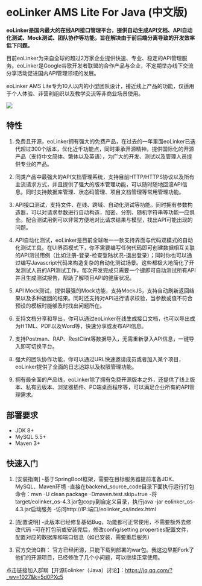 # eoLinker AMS Lite For Java (中文版)

**eoLinker是国内最大的在线API接口管理平台，提供自动生成API文档、API自动化测试、Mock测试、团队协作等功能，旨在解决由于前后端分离导致的开发效率低下问题。**

目前eoLinker为来自全球的超过2万家企业提供快速、专业、稳定的API管理服务。eoLinker是Google谷歌开发者联盟的合作产品与企业，不定期举办线下交流分享活动促进国内API管理领域的发展。

eoLinker AMS Lite专为10人以内的小型团队设计，接近线上产品的功能，仅适用于个人体验、非营利组织以及教学交流等非商业场景使用。

![](http://data.eolinker.com/course/h4MXWsV99209a9cf4645c7d259d0562acba3c9f746a67b0)

## 特性

1. 免费且开源，eoLinker拥有强大的免费产品，在过去的一年里面eoLinker已迭代超过300个版本，优化近千功能点，同时秉承开源精神，提供国际化的开源产品（支持中文简体、繁体以及英语），为广大的开发、测试以及管理人员提供专业的产品。

2. 同类产品中最强大的API文档管理系统，支持目前HTTP/HTTPS协议以及所有主流请求方式，并且提供了强大的版本管理功能，可以随时随地回滚API信息。同时支持数据库管理、状态码管理、项目文档管理等常用管理功能。

3. API接口测试，支持文件、在线、跨域、自动化测试等功能。同时拥有参数构造器，可以对请求参数进行自动构造，加密、分割、随机字符串等功能一应俱全。配合测试用例可以非常方便地对比请求结果与模型，找出API可能出现的问题。

4. API自动化测试，eoLinker是目前全球唯一一款支持界面与代码双模式的自动化测试工具。在UI界面模式下，你不需要编写任何代码即可创建数据相互关联的API测试用例（比如注册-登录-检查登陆状况-退出登录）；同时你也可以通过编写Javascript代码来构造复杂的自动化测试场景。这些都极大地简化了开发测试人员的API测试工作，每次开发完成只需要一个键即可自动测试所有API并且生成测试报告，帮助了解项目API的健康状况。

5. API Mock测试，提供最强的Mock功能，支持MockJS，支持自动刷新返回结果以及多种返回的结果。同时还支持对API进行请求校验，当参数或值不符合预设的模板时能够及时找出问题所在。

6. 支持文档分享和导出，你可以通过eoLinker在线生成接口文档，也可以导出成为HTML、PDF以及Word等，快速分享或发布API信息。

7. 支持Postman、RAP、RestClint等数据导入，无需重新录入API信息，一键导入即可切换平台。

8. 强大的团队协作功能，你可以通过URL快速邀请成员或者加入某个项目，eoLinker提供了全面的日志追踪以及权限管理功能。

9. 拥有最全面的产品线，eoLinker除了拥有免费开源版本之外，还提供了线上版本、私有云版本、浏览器插件、PC端桌面程序等，可以满足企业所有的API管理需求。

## 部署要求

* JDK 8+
* MySQL 5.5+
* Maven 3+

## 快速入门

1. [安装指南]
  -基于SpringBoot框架，需要在目标服务器提前准备JDK、MySQL、Maven环境
  -直接在backend_source_code目录下面执行运行打包命令：mvn -U clean package -Dmaven.test.skip=true
  -将target/eolinker_os-4.3.jar包copy到自定义目录，执行java -jar eolinker_os-4.3.jar启动服务
  -访问http://IP:端口/eolinker_os/index.html

2. [配置说明]
  -此版本已经修复基础Bug，功能都可正常使用，不需要额外去修改代码
  -可在打包前或安装完后，修改config/setting.properties配置文件，配置对应的数据库和端口信息（如已安装，需要重启服务）

3. 官方交流Q群：
官方已经闭源，只能下载到部署的war包。我这边早期Fork了他们的开源项目，已经修改了几个小问题，可以继续正常使用。

点击链接加入群聊【开源Eolinker（Java）讨论】：https://jq.qq.com/?_wv=1027&k=5d0PXc5

